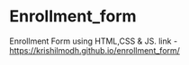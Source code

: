# Enrollment_form
Enrollment Form using HTML,CSS & JS.
link -https://krishilmodh.github.io/enrollment_form/
